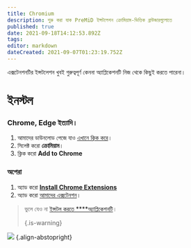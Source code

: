 ```yaml
---
title: Chromium
description: শুরু করা যাক PreMiD ইন্সটলেশন ক্রোমিয়াম-ভিত্তিক ব্রাউজারগুলোতে
published: true
date: 2021-09-18T14:12:53.892Z
tags: 
editor: markdown
dateCreated: 2021-09-07T01:23:19.752Z
---
```


এক্সটেনশনটির ইন্সটলেশন খুবই গুরুত্বপূর্ণ কেননা অ্যাপ্লিকেশনটি নিজ থেকে কিছুই করতে পারেনা।

# ইনস্টল
### Chrome, Edge ইত্যাদি।
1. আমাদের ডাউনলোড পেজে যাও [এখানে ক্লিক করে](https://premid.app/downloads)।
2. সিলেক্ট করো **ক্রোমিয়াম**।
3. ক্লিক করো **Add to Chrome**

### অপেরা
1. অ্যাড করো **[Install Chrome Extensions](https://addons.opera.com/en/extensions/details/install-chrome-extensions/)**
2. অ্যাড করো [আমাদের এক্সটেনশন](https://premid.app/downloads)।

> ভুলে যেও না [ইন্সটল করতে ****অ্যাপ্লিকেশনটি](/install)। 
> 
> {.is-warning}

![](https://img.icons8.com/color/2x/chrome.png) {.align-abstopright}